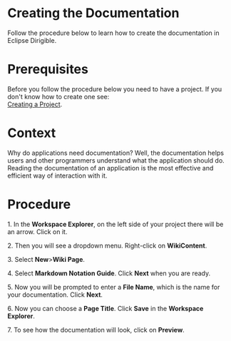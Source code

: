 <h1>Creating the Documentation</h1>
<p>Follow the procedure below to learn how to create the documentation in Eclipse Dirigible.</p>
<h1>Prerequisites</h1>
<p>Before you follow the procedure below you need to have a project. If you don't know how to create one see:<br>
<a href="https://github.com/dirigiblelabs/curriculum/blob/master/BorislavTodorov/Documentation/Creating%20a%20Project.md">Creating a Project</a>.</p>
<h1>Context</h1>
<p>Why do applications need documentation? Well, the documentation helps users and other programmers understand what the application should do. Reading the documentation of an application is the most effective and efficient way of interaction with it.</p>
<h1>Procedure</h1>
<p>1. In the <b>Workspace Explorer</b>, on the left side of your project there will be an arrow. Click on it.</p>
<p>2. Then you will see a dropdown menu. Right-click on <b>WikiContent</b>.</p>
<p>3. Select <b>New</b>><b>Wiki Page</b>.</p>
<p>4. Select <b>Markdown Notation Guide</b>. Click <b>Next</b> when you are ready.</p>
<p>5. Now you will be prompted to enter a <b>File Name</b>, which is the name for your documentation. Click <b>Next</b>.</p>
<p>6. Now you can choose a <b>Page Title</b>. Click <b>Save</b> in the <b>Workspace Explorer</b>.</p>
<p>7. To see how the documentation will look, click on <b>Preview</b>.</p>
